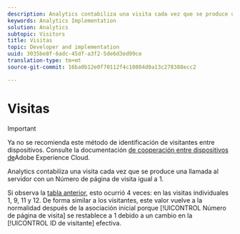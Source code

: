 ```yaml
---
description: Analytics contabiliza una visita cada vez que se produce una llamada al servidor con un Número de página de visita igual a 1.
keywords: Analytics Implementation
solution: Analytics
subtopic: Visitors
title: Visitas
topic: Developer and implementation
uuid: 3035be8f-6adc-45df-a3f2-5de6d3ed99ce
translation-type: tm+mt
source-git-commit: 16ba0b12e0f70112f4c10804d0a13c278388ecc2

---
```



# Visitas

>[!IMPORTANT]
>
>Ya no se recomienda este método de identificación de visitantes entre dispositivos. Consulte la documentación [de cooperación entre dispositivos de](https://marketing.adobe.com/resources/help/en_US/mcdc/)Adobe Experience Cloud.

Analytics contabiliza una visita cada vez que se produce una llamada al servidor con un Número de página de visita igual a 1.

Si observa la [tabla anterior](/help/implement/js-implementation/xdevice-visid/visit-example.md), esto ocurrió 4 veces: en las visitas individuales 1, 9, 11 y 12. De forma similar a los visitantes, este valor vuelve a la normalidad después de la asociación inicial porque [!UICONTROL Número de página de visita] se restablece a 1 debido a un cambio en la [!UICONTROL ID de visitante] efectiva.
